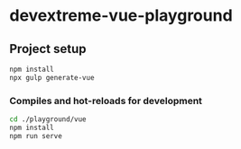 # devextreme-vue-playground

## Project setup
```bash
npm install
npx gulp generate-vue
```

### Compiles and hot-reloads for development
```bash
cd ./playground/vue
npm install
npm run serve
```
